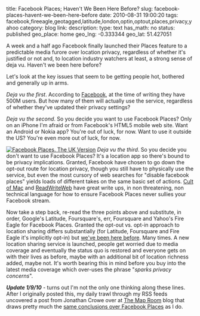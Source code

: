title: Facebook Places; Haven't We Been Here Before?
slug: facebook-places-havent-we-been-here-before
date: 2010-08-31 19:00:20
tags: facebook,fireeagle,geotagged,latitude,london,optin,optout,places,privacy,yahoo
category: blog
link: 
description: 
type: text
has_math: no
status: published
geo_place: home
geo_lng: -0.333344
geo_lat: 51.427051

A week and a half ago Facebook finally launched their Places feature to a predictable media furore over location privacy, regardless of whether it's justified or not and, to location industry watchers at least, a strong sense of deja vu. Haven't we been here before?

Let's look at the key issues that seem to be getting people hot, bothered and generally up in arms.

<!-- TEASER_END -->

*Deja vu the first*. According to [Facebook](http://www.facebook.com/press/info.php?statistics "http://www.facebook.com/press/info.php?statistics"), at the time of writing they have 500M users. But how many of them will actually use the service, regardless of whether they've updated their privacy settings?

*Deja vu the second*. So you decide you want to use Facebook Places? Only on an iPhone I'm afraid or from Facebook's HTML5 mobile web site. Want an Android or Nokia app? You're out of luck, for now. Want to use it outside the US? You're even more out of luck, for now.

[![Facebook Places. The UK Version](http://farm5.static.flickr.com/4148/4944968733_82e65d56c0_d.jpg)](http://www.flickr.com/photos/vicchi/4944968733/ "Facebook Places. The UK Version")
*Deja vu the third*. So you decide you don't want to use Facebook Places? It's a location app so there's bound to be privacy implications. Granted, Facebook have chosen to go down the opt-out route for location privacy, though you still have to physically use the service, but even the most cursory of web searches for "disable facebook places" yields loads of different takes on the same basic set of actions. [Cult of Mac](http://www.cultofmac.com/disable-facebook-places-in-3-easy-steps-how-to/55779 "http://www.cultofmac.com/disable-facebook-places-in-3-easy-steps-how-to/55779") and [ReadWriteWeb](http://www.readwriteweb.com/archives/how_to_disable_facebook_places.php "http://www.readwriteweb.com/archives/how_to_disable_facebook_places.php") have great write ups, in non threatening, non technical language for how to ensure Facebook Places never sullies your Facebook stream.

Now take a step back, re-read the three points above and substitute, in order, Google's Latitude, Foursquare's, err, Foursquare and Yahoo's Fire Eagle for Facebook Places. Granted the opt-out vs. opt-in approach to location sharing differs substantially (for Latitude, Foursquare and Fire Eagle it's implicitly opt-in) but [we've been here before](/2010/05/20/latitude-inconsistitude/ "/2010/05/20/latitude-inconsistitude/"). Many times. A new location sharing service is launched, people get worried due to media coverage and eventually the status quo is restored and everyone gets on with their lives as before, maybe with an additional bit of location richness added, maybe not. It's worth bearing this in mind before you buy into the latest media coverage which over-uses the phrase "*sparks privacy concerns*".

***Update 1/9/10*** - turns out I'm not the only one thinking along these lines. After I originally posted this, my daily trawl through my RSS feeds uncovered a post from Jonathan Crowe over at [The Map Room](http://www.mcwetboy.net/maproom/ "http://www.mcwetboy.net/maproom/") blog that draws pretty much the [same conclusions over Facebook Places](http://vtny.org/AV "http://vtny.org/AV") as I do.





